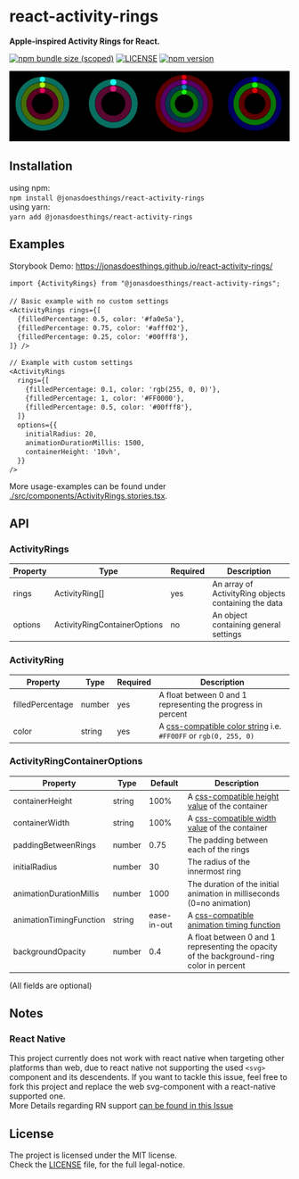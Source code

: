 # react-activity-rings
**Apple-inspired Activity Rings for React.**  

[![npm bundle size (scoped)](https://img.shields.io/bundlephobia/minzip/@jonasdoesthings/react-activity-rings?color=%2384cc16&style=flat-square)](https://bundlephobia.com/package/@jonasdoesthings/react-activity-rings)
[![LICENSE](https://img.shields.io/npm/l/@jonasdoesthings/react-activity-rings?color=%2384cc16&style=flat-square)](./LICENSE)
[![npm version](https://img.shields.io/npm/v/@jonasdoesthings/react-activity-rings?color=84cc16&style=flat-square)](https://www.npmjs.com/package/@jonasdoesthings/react-activity-rings/)


![demo banner gif](.assets/activityrings_banner.gif)

## Installation
using npm:  
`npm install @jonasdoesthings/react-activity-rings`  
using yarn:  
`yarn add @jonasdoesthings/react-activity-rings`  

## Examples
Storybook Demo: https://jonasdoesthings.github.io/react-activity-rings/

```tsx
import {ActivityRings} from "@jonasdoesthings/react-activity-rings";

// Basic example with no custom settings
<ActivityRings rings={[
  {filledPercentage: 0.5, color: '#fa0e5a'},
  {filledPercentage: 0.75, color: '#afff02'},
  {filledPercentage: 0.25, color: '#00fff8'},
]} />
```
```tsx
// Example with custom settings
<ActivityRings 
  rings={[
    {filledPercentage: 0.1, color: 'rgb(255, 0, 0)'},
    {filledPercentage: 1, color: '#FF0000'},
    {filledPercentage: 0.5, color: '#00fff8'},
  ]} 
  options={{
    initialRadius: 20,
    animationDurationMillis: 1500,
    containerHeight: '10vh',
  }} 
/>
```

More usage-examples can be found under [./src/components/ActivityRings.stories.tsx](./src/components/ActivityRings.stories.tsx).

## API
### ActivityRings
| Property | Type                         | Required | Description                                          |
|----------|------------------------------|----------|------------------------------------------------------|
| rings    | ActivityRing[]               | yes      | An array of ActivityRing objects containing the data |
| options  | ActivityRingContainerOptions | no       | An object containing general settings                |

### ActivityRing
| Property         | Type   | Required | Description                                                                                                                |
|------------------|--------|----------|----------------------------------------------------------------------------------------------------------------------------|
| filledPercentage | number | yes      | A float between 0 and 1 representing the progress in percent                                                               |
| color            | string | yes      | A [css-compatible color string](https://developer.mozilla.org/en-US/docs/Web/CSS/color) i.e. `#FF00FF` or `rgb(0, 255, 0)` |

### ActivityRingContainerOptions
| Property                | Type   | Default     | Description                                                                                                              |
|-------------------------|--------|-------------|--------------------------------------------------------------------------------------------------------------------------|
| containerHeight         | string | 100%        | A [css-compatible height value](https://developer.mozilla.org/en-US/docs/Web/CSS/height) of the container                |
| containerWidth          | string | 100%        | A [css-compatible width value](https://developer.mozilla.org/en-US/docs/Web/CSS/width) of the container                  |
| paddingBetweenRings     | number | 0.75        | The padding between each of the rings                                                                                    |
| initialRadius           | number | 30          | The radius of the innermost ring                                                                                         |
| animationDurationMillis | number | 1000        | The duration of the initial animation in milliseconds (0=no animation)                                                   |
| animationTimingFunction | string | ease-in-out | A [css-compatible animation timing function](https://developer.mozilla.org/en-US/docs/Web/CSS/animation-timing-function) |
| backgroundOpacity       | number | 0.4         | A float between 0 and 1 representing the opacity of the background-ring color in percent                                 |

(All fields are optional)

## Notes 

### React Native
This project currently does not work with react native when targeting other platforms than web, due to react native not supporting the used `<svg>` component and its descendents.
If you want to tackle this issue, feel free to fork this project and replace the web svg-component with a react-native supported one.  
More Details regarding RN support [can be found in this Issue](https://github.com/JonasDoesThings/react-activity-rings/issues/1)

## License
The project is licensed under the MIT license.    
Check the [LICENSE](./LICENSE) file, for the full legal-notice.
